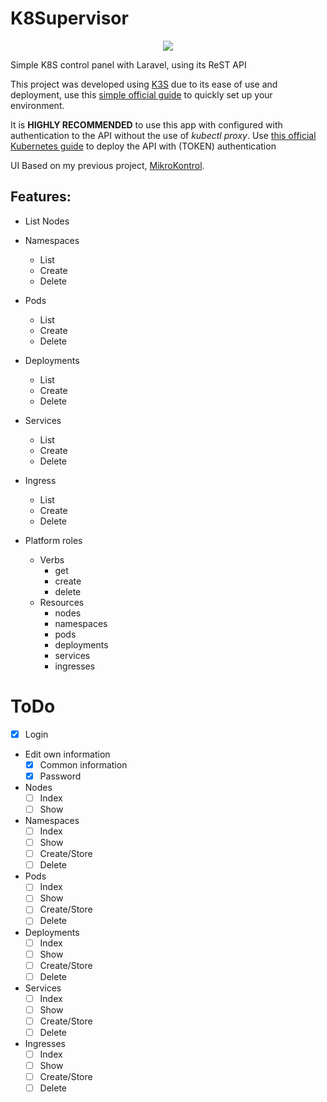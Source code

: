 # K8Supervisor
<p align="center">
<img align="center" src="https://github.com/freemann350/K8Supervisor/blob/main/public/img/favicon.png">
</p>

Simple K8S control panel with Laravel, using its ReST API

This project was developed using [K3S](https://k3s.io) due to its ease of use and deployment, use this [simple official guide](https://docs.k3s.io/quick-start) to quickly set up your environment.

It is **HIGHLY RECOMMENDED** to use this app with configured with authentication to the API without the use of *kubectl proxy*. Use [this official Kubernetes guide](https://kubernetes.io/docs/tasks/administer-cluster/access-cluster-api/?amp;amp#without-kubectl-proxy) to deploy the API with (TOKEN) authentication

UI Based on my previous project, [MikroKontrol](https://https://github.com/freemann350/MikroKontrol).

## Features:

- List Nodes
- Namespaces

  - List
  - Create
  - Delete
- Pods

  - List
  - Create
  - Delete
- Deployments

  - List
  - Create
  - Delete
- Services

  - List
  - Create
  - Delete
- Ingress

  - List
  - Create
  - Delete
- Platform roles

  - Verbs
    - get
    - create
    - delete
  - Resources
    - nodes
    - namespaces
    - pods
    - deployments
    - services
    - ingresses

# ToDo

- [x] Login
- Edit own information
  - [x] Common information
  - [x] Password
- Nodes
  - [ ] Index
  - [ ] Show
- Namespaces
  - [ ] Index
  - [ ] Show
  - [ ] Create/Store
  - [ ] Delete
- Pods
  - [ ] Index
  - [ ] Show
  - [ ] Create/Store
  - [ ] Delete
- Deployments
  - [ ] Index
  - [ ] Show
  - [ ] Create/Store
  - [ ] Delete
- Services
  - [ ] Index
  - [ ] Show
  - [ ] Create/Store
  - [ ] Delete
- Ingresses
  - [ ] Index
  - [ ] Show
  - [ ] Create/Store
  - [ ] Delete